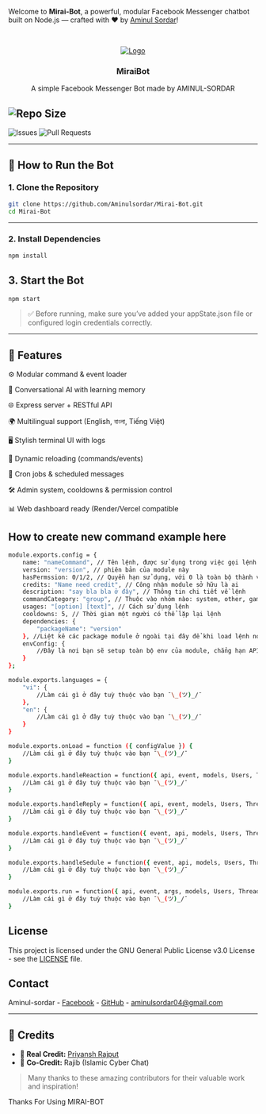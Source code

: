 Welcome to **Mirai-Bot**, a powerful, modular Facebook Messenger chatbot built on Node.js — crafted with ❤️ by [Aminul Sordar](https://github.com/Aminulsordar)!

<br />
<p align="center">
    <a href="https://github.com/miraiPr0ject/miraiv2">
        <img src="https://i.imgur.com/sxW5AWa.png" alt="Logo">
    </a>

<h3 align="center">MiraiBot</h3>

<p align="center">
    A simple Facebook Messenger Bot made by AMINUL-SORDAR

   
   ## ![Repo Size](https://img.shields.io/github/repo-size/Aminulsordar/Mirai-Bot)
![Issues](https://img.shields.io/github/issues/Aminulsordar/Mirai-Bot)
![Pull Requests](https://img.shields.io/github/issues-pr/Aminulsordar/Mirai-Bot)

---

## 🚀 How to Run the Bot

### 1. Clone the Repository

```bash
git clone https://github.com/Aminulsordar/Mirai-Bot.git
cd Mirai-Bot
``` 
---

### 2. Install Dependencies

```bash
npm install
```

## 3. Start the Bot
```bash
npm start
```
> ✅ Before running, make sure you’ve added your appState.json file or configured login credentials correctly.




---

## 🧩 Features

⚙️ Modular command & event loader

🧠 Conversational AI with learning memory

🌐 Express server + RESTful API

🌍 Multilingual support (English, বাংলা, Tiếng Việt)

🖥 Stylish terminal UI with logs

🔁 Dynamic reloading (commands/events)

📅 Cron jobs & scheduled messages

🛠 Admin system, cooldowns & permission control

📊 Web dashboard ready (Render/Vercel compatible

## How to create new command example here
```bash
module.exports.config = {
	name: "nameCommand", // Tên lệnh, được sử dụng trong việc gọi lệnh
	version: "version", // phiên bản của module này
	hasPermssion: 0/1/2, // Quyền hạn sử dụng, với 0 là toàn bộ thành viên, 1 là quản trị viên trở lên, 2 là admin/owner
	credits: "Name need credit", // Công nhận module sở hữu là ai
	description: "say bla bla ở đây", // Thông tin chi tiết về lệnh
	commandCategory: "group", // Thuộc vào nhóm nào: system, other, game-sp, game-mp, random-img, edit-img, media, economy, ...
	usages: "[option] [text]", // Cách sử dụng lệnh
	cooldowns: 5, // Thời gian một người có thể lặp lại lệnh
	dependencies: {
		"packageName": "version"
	}, //Liệt kê các package module ở ngoài tại đây để khi load lệnh nó sẽ tự động cài!
	envConfig: {
		//Đây là nơi bạn sẽ setup toàn bộ env của module, chẳng hạn APIKEY, ...
	}
};

module.exports.languages = {
	"vi": {
		//Làm cái gì ở đây tuỳ thuộc vào bạn ¯\_(ツ)_/¯ 
	},
	"en": {
		//Làm cái gì ở đây tuỳ thuộc vào bạn ¯\_(ツ)_/¯ 
	}
}

module.exports.onLoad = function ({ configValue }) {
	//Làm cái gì ở đây tuỳ thuộc vào bạn ¯\_(ツ)_/¯ 
}

module.exports.handleReaction = function({ api, event, models, Users, Threads, Currencies, handleReaction, models }) {
	//Làm cái gì ở đây tuỳ thuộc vào bạn ¯\_(ツ)_/¯ 
}

module.exports.handleReply = function({ api, event, models, Users, Threads, Currencies, handleReply, models }) {
	//Làm cái gì ở đây tuỳ thuộc vào bạn ¯\_(ツ)_/¯ 
}

module.exports.handleEvent = function({ event, api, models, Users, Threads, Currencies }) {
	//Làm cái gì ở đây tuỳ thuộc vào bạn ¯\_(ツ)_/¯ 
}

module.exports.handleSedule = function({ event, api, models, Users, Threads, Currencies, scheduleItem }) {
	//Làm cái gì ở đây tuỳ thuộc vào bạn ¯\_(ツ)_/¯ 
}

module.exports.run = function({ api, event, args, models, Users, Threads, Currencies, permssion }) {
	//Làm cái gì ở đây tuỳ thuộc vào bạn ¯\_(ツ)_/¯ 
}
```

<!-- LICENSE -->
## License

This project is licensed under the GNU General Public License v3.0 License - see the [LICENSE](LICENSE) file.

<!-- CONTACT -->
## Contact

Aminul-sordar - [Facebook](https://facebook.com/100071880593545) - [GitHub](https://github.com/Aminulsordar) - aminulsordar04@gmail.com

-------------
## 🧠 Credits

- 👑 **Real Credit:** [Priyansh Rajput](https://github.com/PriyanshRajput)
- 🤝 **Co-Credit:** Rajib (Islamic Cyber Chat)

> Many thanks to these amazing contributors for their valuable work and inspiration!
> 
Thanks For Using MIRAI-BOT

